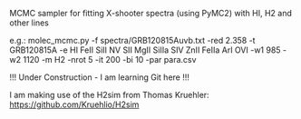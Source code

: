 MCMC sampler for fitting X-shooter spectra (using PyMC2) with HI, H2 and
other lines

e.g.:
molec_mcmc.py -f spectra/GRB120815Auvb.txt -red 2.358 -t GRB120815A
-e HI FeII SiII NV SII MgII SiIIa SIV ZnII FeIIa ArI OVI
-w1 985 -w2 1120 -m H2 -nrot 5 -it 200 -bi 10 -par para.csv


!!! Under Construction - I am learning Git here !!!

I am making use of the H2sim from Thomas Kruehler: https://github.com/Kruehlio/H2sim

